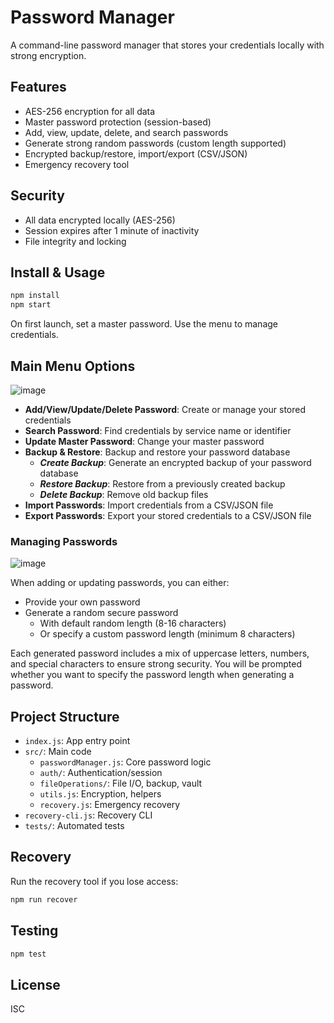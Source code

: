 # Password Manager

A command-line password manager that stores your credentials locally with strong encryption.

## Features
- AES-256 encryption for all data
- Master password protection (session-based)
- Add, view, update, delete, and search passwords
- Generate strong random passwords (custom length supported)
- Encrypted backup/restore, import/export (CSV/JSON)
- Emergency recovery tool

## Security
- All data encrypted locally (AES-256)
- Session expires after 1 minute of inactivity
- File integrity and locking

## Install & Usage

```bash
npm install
npm start
```
On first launch, set a master password. Use the menu to manage credentials.

## Main Menu Options

![image](https://github.com/user-attachments/assets/fcc705d1-f8d2-41ee-a534-997126de3528)

- **Add/View/Update/Delete Password**: Create or manage your stored credentials
- **Search Password**: Find credentials by service name or identifier
- **Update Master Password**: Change your master password
- **Backup & Restore**: Backup and restore your password database
  -  ***Create Backup***: Generate an encrypted backup of your password database
	-  ***Restore Backup***: Restore from a previously created backup
	-  ***Delete Backup***: Remove old backup files
- **Import Passwords**: Import credentials from a CSV/JSON file
- **Export Passwords**: Export your stored credentials to a CSV/JSON file

### Managing Passwords

![image](https://github.com/user-attachments/assets/894db961-1744-4a46-ad26-f9205d4e52a8)

When adding or updating passwords, you can either:
- Provide your own password
- Generate a random secure password
  - With default random length (8-16 characters)
  - Or specify a custom password length (minimum 8 characters)

Each generated password includes a mix of uppercase letters, numbers, and special characters to ensure strong security. You will be prompted whether you want to specify the password length when 
generating a password.

## Project Structure
- `index.js`: App entry point
- `src/`: Main code
  - `passwordManager.js`: Core password logic
  - `auth/`: Authentication/session
  - `fileOperations/`: File I/O, backup, vault
  - `utils.js`: Encryption, helpers
  - `recovery.js`: Emergency recovery
- `recovery-cli.js`: Recovery CLI
- `tests/`: Automated tests

## Recovery
Run the recovery tool if you lose access:
```bash
npm run recover
```

## Testing
```bash
npm test
```

## License
ISC
